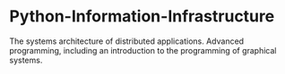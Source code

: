 # Python-Information-Infrastructure
The systems architecture of distributed applications. Advanced programming, including an introduction to the programming of graphical systems.
